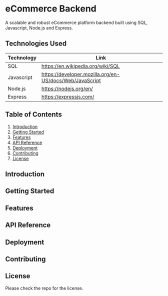 # eCommerce Backend

A scalable and robust eCommerce platform backend built using SQL, Javascript, Node.js and Express.

## Technologies Used

| Technology | Link |
| --- | --- |
| SQL | https://en.wikipedia.org/wiki/SQL |
| Javascript | https://developer.mozilla.org/en-US/docs/Web/JavaScript |
| Node.js | https://nodejs.org/en/ |
| Express | https://expressjs.com/ |

## Table of Contents

1. [Introduction](#introduction)
2. [Getting Started](#getting-started)
3. [Features](#features)
4. [API Reference](#api-reference)
5. [Deployment](#deployment)
6. [Contributing](#contributing)
7. [License](#license)


## Introduction



## Getting Started



## Features



## API Reference



## Deployment



## Contributing


## License

Please check the repo for the license.

